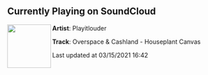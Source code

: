 ## Currently Playing on SoundCloud

[<img align="left" width="100" src="https://i1.sndcdn.com/artworks-GR0NbjWxGkvhNDw4-5nIVjA-t500x500.jpg">](https://soundcloud.com/weplayitlouder/overspace-cashland-houseplant-canvas)

**Artist**: Playitlouder 

**Track**: Overspace & Cashland - Houseplant Canvas

Last updated at 03/15/2021 16:42
